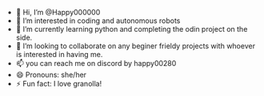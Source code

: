 - 👋 Hi, I’m @Happy000000
- 👀 I’m interested in coding and autonomous robots 
- 🌱 I’m currently learning python and completing the odin project on the side.
- 💞️ I’m looking to collaborate on any beginer frieldy projects with whoever is interested in having me. 
- 📫 you can reach me on discord by happy00280
- 😄 Pronouns: she/her
- ⚡ Fun fact: I love granolla! 

<!---
Happy000000/Happy000000 is a ✨ special ✨ repository because its `README.md` (this file) appears on your GitHub profile.
You can click the Preview link to take a look at your changes.
--->
